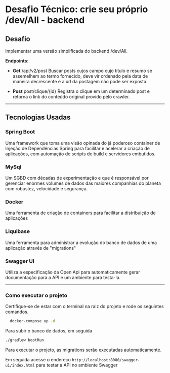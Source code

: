 
#  **Desafio Técnico: crie seu próprio /dev/All - backend**


##  **Desafio**
Implementar uma versão simplificada do backend /dev/All.

**Endpoints**:
- **Get** /api/v2/post
  Buscar posts cujos campo cujo título e resumo se assemelhem ao termo fornecido, deve vir ordenado pela data de maneira decrescente e a url da postagem não pode ser exposta.

- **Post** post/clique/{id}
  Registra o clique em um determinado post e retorna o link do conteúdo original provido pelo crawler.
---  

##  **Tecnologias Usadas**

### **Spring Boot**
Uma framework que toma uma visão opinada do já poderoso container de Injeção de Dependências Spring para facilitar e acelerar a criação de aplicações, com automação de scripts de build e servidores embutidos.

### **MySql**
Um SGBD com décadas de experimentação e que é responsável por gerenciar enormes volumes de dados das maiores companhias do planeta com robustez, velocidade e segurança.

### **Docker**
Uma ferramenta de criação de containers para facilitar a distribuição de aplicações

### **Liquibase**
Uma ferramenta para administrar a evolução do banco de dados de uma aplicação através de "migrations"

### **Swagger UI**

Utiliza a especificação da Open Api para automaticamente gerar documentação para a API e um ambiente para testa-la.
  
---

### **Como executar o projeto**
Certifique-se de estar com o terminal na raiz do projeto e rode os seguintes comandos.
```bash
  docker-compose up -d
```
Para subir o banco de dados, em seguida

```bash
./gradlew bootRun
```
Para executar o projeto, as migrations serão executadas automaticamente.
 
Em seguida acesse o endereço `http://localhost:8080/swagger-ui/index.html` para testar a API no ambiente Swagger